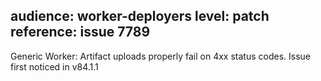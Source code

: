 audience: worker-deployers
level: patch
reference: issue 7789
---
Generic Worker: Artifact uploads properly fail on 4xx status codes. Issue first noticed in v84.1.1
